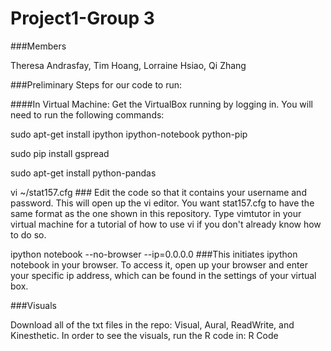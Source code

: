 Project1-Group 3
=================

###Members

Theresa Andrasfay, 
Tim Hoang,
Lorraine Hsiao,
Qi Zhang


###Preliminary Steps for our code to run:

####In Virtual Machine:
Get the VirtualBox running by logging in. You will need to run the following commands:

sudo apt-get install ipython ipython-notebook python-pip

sudo pip install gspread

sudo apt-get install python-pandas

vi ~/stat157.cfg  ### Edit the code so that it contains your username and password. This will open up the vi editor. 
You want stat157.cfg to have the same format as the one shown in this repository. Type vimtutor in your virtual machine 
for a tutorial of how to use vi if you don't already know how to do so.

ipython notebook --no-browser --ip=0.0.0.0 ###This initiates ipython notebook in your browser. To access it, open up 
your browser and enter your specific ip address, which can be found in the settings of your virtual box.

###Visuals

Download all of the txt files in the repo: Visual, Aural, ReadWrite, and Kinesthetic. 
In order to see the visuals, run the R code in: R Code 
